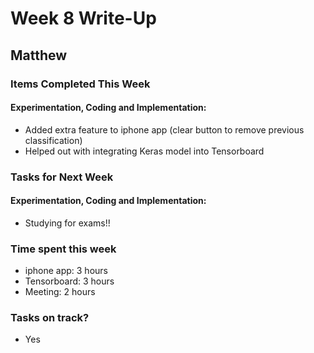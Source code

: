 # Week 8 Write-Up

## Matthew

### Items Completed This Week

#### Experimentation, Coding and Implementation:

- Added extra feature to iphone app (clear button to remove previous classification)
- Helped out with integrating Keras model into Tensorboard

### Tasks for Next Week

#### Experimentation, Coding and Implementation:

- Studying for exams!!

### Time spent this week
- iphone app: 3 hours
- Tensorboard: 3 hours
- Meeting: 2 hours

### Tasks on track?
- Yes
